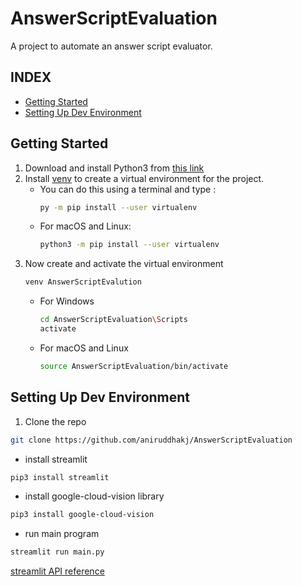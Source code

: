 # AnswerScriptEvaluation

A project to automate an answer script evaluator.

## INDEX
- [Getting Started](https://github.com/aniruddhakj/AnswerScriptEvaluation/blob/main/README.md#getting-started)
- [Setting Up Dev Environment](https://github.com/aniruddhakj/AnswerScriptEvaluation/blob/main/README.md#setting-up-dev-environment)

## Getting Started
1. Download and install Python3 from [this link](https://www.python.org/downloads/)
2. Install [venv](https://pypi.org/project/virtualenv/) to create a virtual environment for the project.
    - You can do this using a terminal and type :
        ```bash
        py -m pip install --user virtualenv
        ```
    - For macOS and Linux:
        ```zsh
        python3 -m pip install --user virtualenv
        ```  
3. Now create and activate the virtual environment
    ```bash
    venv AnswerScriptEvalution
    ```
    - For Windows
        ```bash
        cd AnswerScriptEvaluation\Scripts
        activate
        ```
    - For macOS and Linux
      ```zsh
      source AnswerScriptEvaluation/bin/activate
      ```

## Setting Up Dev Environment

1. Clone the repo

```bash
git clone https://github.com/aniruddhakj/AnswerScriptEvaluation
```

- install streamlit

```bash
pip3 install streamlit
```

- install google-cloud-vision library

```bash
pip3 install google-cloud-vision
```

- run main program

```bash
streamlit run main.py
```

[streamlit API reference](https://docs.streamlit.io/en/stable/)
